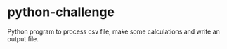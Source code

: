 # python-challenge
Python program to process csv file, make some calculations and write an output file. 
